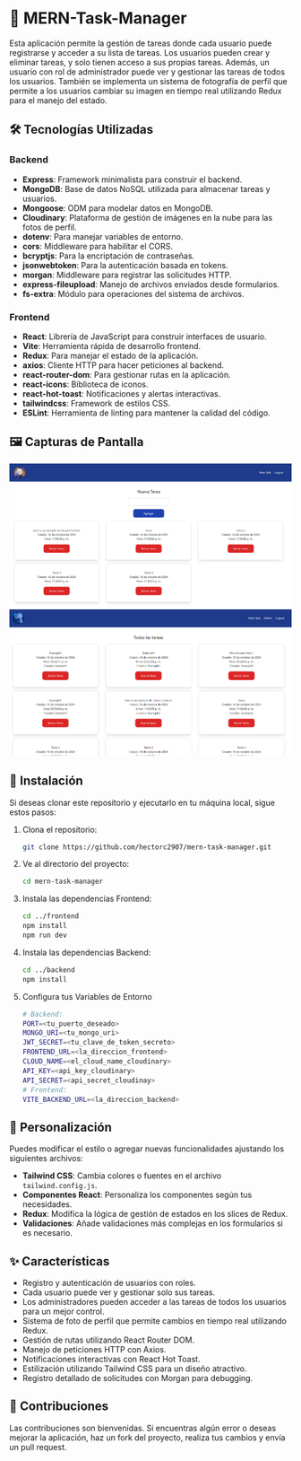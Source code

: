 ﻿# 📄 MERN-Task-Manager

Esta aplicación permite la gestión de tareas donde cada usuario puede registrarse y acceder a su lista de tareas. Los usuarios pueden crear y eliminar tareas, y solo tienen acceso a sus propias tareas. Además, un usuario con rol de administrador puede ver y gestionar las tareas de todos los usuarios. También se implementa un sistema de fotografía de perfil que permite a los usuarios cambiar su imagen en tiempo real utilizando Redux para el manejo del estado.

## 🛠️ Tecnologías Utilizadas

### **Backend**

- **Express**: Framework minimalista para construir el backend.
- **MongoDB**: Base de datos NoSQL utilizada para almacenar tareas y usuarios.
- **Mongoose**: ODM para modelar datos en MongoDB.
- **Cloudinary**: Plataforma de gestión de imágenes en la nube para las fotos de perfil.
- **dotenv**: Para manejar variables de entorno.
- **cors**: Middleware para habilitar el CORS.
- **bcryptjs**: Para la encriptación de contraseñas.
- **jsonwebtoken**: Para la autenticación basada en tokens.
- **morgan**: Middleware para registrar las solicitudes HTTP.
- **express-fileupload**: Manejo de archivos enviados desde formularios.
- **fs-extra**: Módulo para operaciones del sistema de archivos.

### **Frontend**

- **React**: Librería de JavaScript para construir interfaces de usuario.
- **Vite**: Herramienta rápida de desarrollo frontend.
- **Redux**: Para manejar el estado de la aplicación.
- **axios**: Cliente HTTP para hacer peticiones al backend.
- **react-router-dom**: Para gestionar rutas en la aplicación.
- **react-icons**: Biblioteca de iconos.
- **react-hot-toast**: Notificaciones y alertas interactivas.
- **tailwindcss**: Framework de estilos CSS.
- **ESLint**: Herramienta de linting para mantener la calidad del código.

## 🖼️ Capturas de Pantalla

![User](https://github.com/hectorc2907/MERN-Task-Manager/blob/dev/frontend/public/muestraUser.PNG)  
![Admin](https://github.com/hectorc2907/MERN-Task-Manager/blob/dev/frontend/public/muestraAdmin.PNG)

## 🔧 Instalación

Si deseas clonar este repositorio y ejecutarlo en tu máquina local, sigue estos pasos:

1. Clona el repositorio:

   ```bash
   git clone https://github.com/hectorc2907/mern-task-manager.git

   ```

2. Ve al directorio del proyecto:

   ```bash
   cd mern-task-manager

   ```

3. Instala las dependencias Frontend:

   ```bash
   cd ../frontend
   npm install
   npm run dev

   ```

4. Instala las dependencias Backend:

   ```bash
   cd ../backend
   npm install

   ```

5. Configura tus Variables de Entorno
   ```bash
   # Backend:
   PORT=<tu_puerto_deseado>
   MONGO_URI=<tu_mongo_uri>
   JWT_SECRET=<tu_clave_de_token_secreto>
   FRONTEND_URL=<la_direccion_frontend>
   CLOUD_NAME=<el_cloud_name_cloudinary>
   API_KEY=<api_key_cloudinary>
   API_SECRET=<api_secret_cloudinay>
   # Frontend:
   VITE_BACKEND_URL=<la_direccion_backend>
   ```

## 🎨 Personalización

Puedes modificar el estilo o agregar nuevas funcionalidades ajustando los siguientes archivos:

- **Tailwind CSS**: Cambia colores o fuentes en el archivo `tailwind.config.js`.
- **Componentes React**: Personaliza los componentes según tus necesidades.
- **Redux**: Modifica la lógica de gestión de estados en los slices de Redux.
- **Validaciones**: Añade validaciones más complejas en los formularios si es necesario.

## ✨ Características

- Registro y autenticación de usuarios con roles.
- Cada usuario puede ver y gestionar solo sus tareas.
- Los administradores pueden acceder a las tareas de todos los usuarios para un mejor control.
- Sistema de foto de perfil que permite cambios en tiempo real utilizando Redux.
- Gestión de rutas utilizando React Router DOM.
- Manejo de peticiones HTTP con Axios.
- Notificaciones interactivas con React Hot Toast.
- Estilización utilizando Tailwind CSS para un diseño atractivo.
- Registro detallado de solicitudes con Morgan para debugging.

## 🤝 Contribuciones

Las contribuciones son bienvenidas. Si encuentras algún error o deseas mejorar la aplicación, haz un fork del proyecto, realiza tus cambios y envía un pull request.
